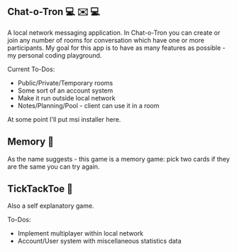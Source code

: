 ## Chat-o-Tron :computer: :envelope: :computer:
A  local network messaging application. In Chat-o-Tron you can create or join any number of rooms for conversation which have one or more participants. My goal for this app is to have as many features as possible - my personal coding playground.

Current To-Dos:
 - Public/Private/Temporary rooms
 - Some sort of an account system
 - Make it run outside local network
 - Notes/Planning/Pool - client can use it in a room

At some point I'll put msi installer here.

## Memory :space_invader:
As the name suggests - this game is a memory game: pick two cards if they are the same you can try again.

## TickTackToe :space_invader:
Also a self explanatory game.

To-Dos:
 - Implement multiplayer within local network
 - Account/User system with miscellaneous statistics data
